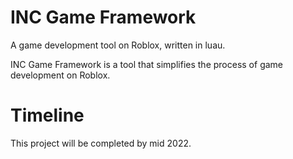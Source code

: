 # INC Game Framework

A game development tool on Roblox, written in luau.

INC Game Framework is a tool that simplifies the process of game development on Roblox.

# Timeline

This project will be completed by mid 2022.
